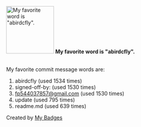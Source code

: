 <img src="https://github.com/my-badges/my-badges/blob/master/src/all-badges/favorite-word/favorite-word.png?raw=true" alt="My favorite word is &quot;abirdcfly&quot;." title="My favorite word is &quot;abirdcfly&quot;." width="128">
<strong>My favorite word is &quot;abirdcfly&quot;.</strong>
<br><br>

My favorite commit message words are:

1. abirdcfly (used 1534 times)
2. signed-off-by: (used 1530 times)
3. <fp544037857@gmail.com> (used 1530 times)
4. update (used 795 times)
5. readme.md (used 639 times)


Created by <a href="https://github.com/my-badges/my-badges">My Badges</a>